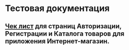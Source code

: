 # Тестовая документация

## [Чек лист](https://docs.google.com/spreadsheets/d/1gdNnM0iL7E4jEZLmSr7j_DO6ZXbQ6pjgWUT75OesQ5c/edit?usp=sharing) для страниц Авторизации, Регистрации и Каталога товаров для приложения Интернет-магазин.
